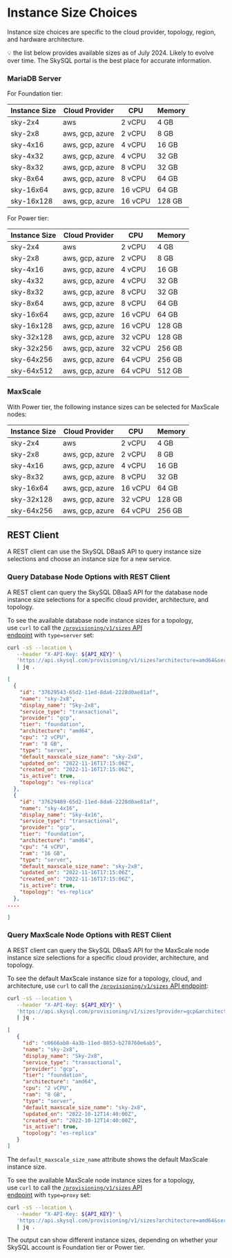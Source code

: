 # Instance Size Choices

Instance size choices are specific to the cloud provider, topology, region, and hardware architecture.

<aside>
💡 the list below provides available sizes as of July 2024. Likely to evolve over time. The SkySQL portal is the best place for accurate information.
</aside>

### MariaDB Server

For Foundation tier:

| Instance Size | Cloud Provider | CPU | Memory |
| --- | --- | --- | --- |
| sky-2x4 | aws | 2 vCPU | 4 GB |
| sky-2x8 | aws, gcp, azure | 2 vCPU | 8 GB |
| sky-4x16 | aws, gcp, azure | 4 vCPU | 16 GB |
| sky-4x32 | aws, gcp, azure | 4 vCPU | 32 GB |
| sky-8x32 | aws, gcp, azure | 8 vCPU | 32 GB |
| sky-8x64 | aws, gcp, azure | 8 vCPU | 64 GB |
| sky-16x64 | aws, gcp, azure | 16 vCPU | 64 GB |
| sky-16x128 | aws, gcp, azure | 16 vCPU | 128 GB |

For Power tier:

| Instance Size | Cloud Provider | CPU | Memory |
| --- | --- | --- | --- |
| sky-2x4 | aws | 2 vCPU | 4 GB |
| sky-2x8 | aws, gcp, azure | 2 vCPU | 8 GB |
| sky-4x16 | aws, gcp, azure | 4 vCPU | 16 GB |
| sky-4x32 | aws, gcp, azure | 4 vCPU | 32 GB |
| sky-8x32 | aws, gcp, azure | 8 vCPU | 32 GB |
| sky-8x64 | aws, gcp, azure | 8 vCPU | 64 GB |
| sky-16x64 | aws, gcp, azure | 16 vCPU | 64 GB |
| sky-16x128 | aws, gcp, azure | 16 vCPU | 128 GB |
| sky-32x128 | aws, gcp, azure | 32 vCPU | 128 GB |
| sky-32x256 | aws, gcp, azure | 32 vCPU | 256 GB |
| sky-64x256 | aws, gcp, azure | 64 vCPU | 256 GB |
| sky-64x512 | aws, gcp, azure | 64 vCPU | 512 GB |

### **MaxScale**

With Power tier, the following instance sizes can be selected for MaxScale nodes:

| Instance Size | Cloud Provider | CPU | Memory |
| --- | --- | --- | --- |
| sky-2x4 | aws | 2 vCPU | 4 GB |
| sky-2x8 | aws, gcp, azure | 2 vCPU | 8 GB |
| sky-4x16 | aws, gcp, azure | 4 vCPU | 16 GB |
| sky-8x32 | aws, gcp, azure | 8 vCPU | 32 GB |
| sky-16x64 | aws, gcp, azure | 16 vCPU | 64 GB |
| sky-32x128 | aws, gcp, azure | 32 vCPU | 128 GB |
| sky-64x256 | aws, gcp, azure | 64 vCPU | 256 GB |

## REST Client

A REST client can use the SkySQL DBaaS API to query instance size selections and choose an instance size for a new service.

### **Query Database Node Options with REST Client**

A REST client can query the SkySQL DBaaS API for the database node instance size selections for a specific cloud provider, architecture, and topology.

To see the available database node instance sizes for a topology, use `curl` to call the [`/provisioning/v1/sizes` API endpoint](https://apidocs.skysql.com/#/Offering/get_provisioning_v1_sizes) with `type=server` set:

```bash
curl -sS --location \
   --header "X-API-Key: ${API_KEY}" \
   'https://api.skysql.com/provisioning/v1/sizes?architecture=amd64&service_type=transactional&provider=gcp&topology=es-replica&type=server' \
   | jq .
```

```json
[
  {
    "id": "37629543-65d2-11ed-8da6-2228d0ae81af",
    "name": "sky-2x8",
    "display_name": "Sky-2x8",
    "service_type": "transactional",
    "provider": "gcp",
    "tier": "foundation",
    "architecture": "amd64",
    "cpu": "2 vCPU",
    "ram": "8 GB",
    "type": "server",
    "default_maxscale_size_name": "sky-2x8",
    "updated_on": "2022-11-16T17:15:06Z",
    "created_on": "2022-11-16T17:15:06Z",
    "is_active": true,
    "topology": "es-replica"
  },
  {
    "id": "37629489-65d2-11ed-8da6-2228d0ae81af",
    "name": "sky-4x16",
    "display_name": "Sky-4x16",
    "service_type": "transactional",
    "provider": "gcp",
    "tier": "foundation",
    "architecture": "amd64",
    "cpu": "4 vCPU",
    "ram": "16 GB",
    "type": "server",
    "default_maxscale_size_name": "sky-2x8",
    "updated_on": "2022-11-16T17:15:06Z",
    "created_on": "2022-11-16T17:15:06Z",
    "is_active": true,
    "topology": "es-replica"
  },
....

]
```

### **Query MaxScale Node Options with REST Client**

A REST client can query the SkySQL DBaaS API for the MaxScale node instance size selections for a specific cloud provider, architecture, and topology.

To see the default MaxScale instance size for a topology, cloud, and architecture, use `curl` to call the [`/provisioning/v1/sizes` API endpoint](https://apidocs.skysql.com/#/Offering/get_provisioning_v1_sizes):

```bash
curl -sS --location \
   --header "X-API-Key: ${API_KEY}" \
   'https://api.skysql.com/provisioning/v1/sizes?provider=gcp&architecture=amd64&topology=es-replica' \
   | jq .
```

```json
[
   {
     "id": "c0666ab8-4a3b-11ed-8853-b278760e6ab5",
     "name": "sky-2x8",
     "display_name": "Sky-2x8",
     "service_type": "transactional",
     "provider": "gcp",
     "tier": "foundation",
     "architecture": "amd64",
     "cpu": "2 vCPU",
     "ram": "8 GB",
     "type": "server",
     "default_maxscale_size_name": "sky-2x8",
     "updated_on": "2022-10-12T14:40:00Z",
     "created_on": "2022-10-12T14:40:00Z",
     "is_active": true,
     "topology": "es-replica"
   }
]
```

The `default_maxscale_size_name` attribute shows the default MaxScale instance size.

To see the available MaxScale node instance sizes for a topology, use `curl` to call the [`/provisioning/v1/sizes` API endpoint](https://apidocs.skysql.com/#/Offering/get_provisioning_v1_sizes) with `type=proxy` set:

```bash
curl -sS --location \
   --header "X-API-Key: ${API_KEY}" \
   'https://api.skysql.com/provisioning/v1/sizes?architecture=amd64&service_type=transactional&provider=gcp&topology=es-replica&type=proxy' \
   | jq .
```

The output can show different instance sizes, depending on whether your SkySQL account is Foundation tier or Power tier.